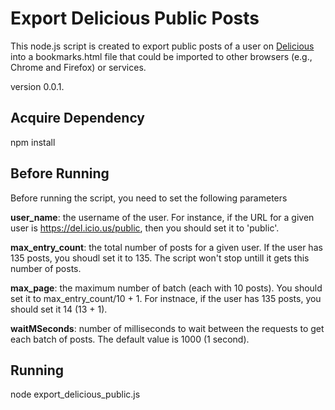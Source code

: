 # Export Delicious Public Posts

This node.js script is created to export public posts of a user on [Delicious](https://del.icio.us/) into a bookmarks.html file that could be imported to other browsers (e.g., Chrome and Firefox) or services.

version 0.0.1.

## Acquire Dependency
    
npm install

## Before Running

Before running the script, you need to set the following parameters

**user_name**: the username of the user. For instance, if the URL for a given user is https://del.icio.us/public, then you should set it to 'public'.

**max_entry_count**: the total number of posts for a given user. If the user has 135 posts, you shoudl set it to 135. The script won't stop untill it gets this number of posts.

**max_page**: the maximum number of batch (each with 10 posts). You should set it to max_entry_count/10 + 1. For instnace, if the user has 135 posts, you should set it 14 (13 + 1).

**waitMSeconds**: number of milliseconds to wait between the requests to get each batch of posts. The default value is 1000 (1 second).

## Running
    
node export_delicious_public.js
